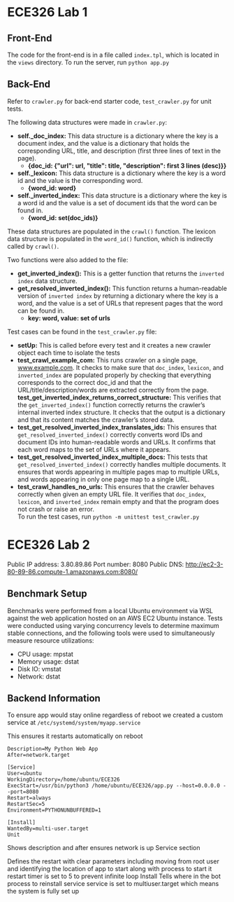 # ECE326 Lab 1

## Front-End
The code for the front-end is in a file called `index.tpl`, which is located in the `views` directory. To run the server, run `python app.py`

## Back-End
Refer to `crawler.py` for back-end starter code, `test_crawler.py` for unit tests.

The following data structures were made in `crawler.py`:
* **self._doc_index:** This data structure is a dictionary where the key is a document index, and the value is a dictionary that holds the corresponding URL, title, and description (first three lines of text in the page).
  * __{doc_id: {"url": url, "title": title, "description": first 3 lines (desc)}}__
* **self._lexicon:** This data structure is a dictionary where the key is a word id and the value is the corresponding word.
  * __{word_id: word}__
* **self._inverted_index:** This data structure is a dictionary where the key is a word id and the value is a set of document ids that the word can be found in.
  * __{word_id: set(doc_ids)}__
 
These data structures are populated in the `crawl()` function. The lexicon data structure is populated in the `word_id()` function, which is indirectly called by `crawl()`. 

Two functions were also added to the file:
* __get_inverted_index():__ This is a getter function that returns the `inverted index` data structure.
* __get_resolved_inverted_index():__ This function returns a human-readable version of `inverted index` by returning a dictionary where the key is a word, and the value is a set of URLs that represent pages that the word can be found in.
  * __key: word, value: set of urls__

Test cases can be found in the `test_crawler.py` file:
* __setUp:__ This is called before every test and it creates a new crawler object each time to isolate the tests
* __test_crawl_example_com:__ This runs crawler on a single page, www.example.com. It checks to make sure that `doc_index`, `lexicon`, and `inverted_index` are populated properly by checking that everything corresponds to the correct doc_id and that the URL/title/description/words are extracted correctly from the page.
 __test_get_inverted_index_returns_correct_structure:__ This verifies that the `get_inverted_index()` function correctly returns the crawler’s internal inverted index structure. It checks that the output is a dictionary and that its content matches the crawler’s stored data.  
* __test_get_resolved_inverted_index_translates_ids:__ This ensures that `get_resolved_inverted_index()` correctly converts word IDs and document IDs into human-readable words and URLs. It confirms that each word maps to the set of URLs where it appears.  
* __test_get_resolved_inverted_index_multiple_docs:__ This tests that `get_resolved_inverted_index()` correctly handles multiple documents. It ensures that words appearing in multiple pages map to multiple URLs, and words appearing in only one page map to a single URL.  
* __test_crawl_handles_no_urls:__ This ensures that the crawler behaves correctly when given an empty URL file. It verifies that `doc_index`, `lexicon`, and `inverted_index` remain empty and that the program does not crash or raise an error.  
To run the test cases, run `python -m unittest test_crawler.py`

# ECE326 Lab 2
Public IP address: 3.80.89.86
Port number: 8080
Public DNS: http://ec2-3-80-89-86.compute-1.amazonaws.com:8080/

## Benchmark Setup
Benchmarks were performed from a local Ubuntu environment via WSL against the web application hosted on an AWS EC2 Ubuntu instance. Tests were conducted using varying concurrency levels to determine maximum stable connections, and the following tools were used to simultaneously measure resource utilizations:
- CPU usage: mpstat
- Memory usage: dstat
- Disk IO: vmstat
- Network: dstat

## Backend Information
To ensure app would stay online regardless of reboot we created a custom service at `/etc/systemd/system/myapp.service`

This ensures it restarts automatically on reboot

```[Unit]
Description=My Python Web App
After=network.target

[Service]
User=ubuntu
WorkingDirectory=/home/ubuntu/ECE326
ExecStart=/usr/bin/python3 /home/ubuntu/ECE326/app.py --host=0.0.0.0 --port=8080
Restart=always
RestartSec=5
Environment=PYTHONUNBUFFERED=1

[Install]
WantedBy=multi-user.target
Unit
```
Shows description and after ensures network is up
Service section

Defines the restart with clear parameters including moving from root user and identifying the location of app to start along with process to start it restart timer is set to 5 to prevent infinite loop 
Install
Tells where in the bot process to reinstall service service is set to multiuser.target which means the system is fully set up
